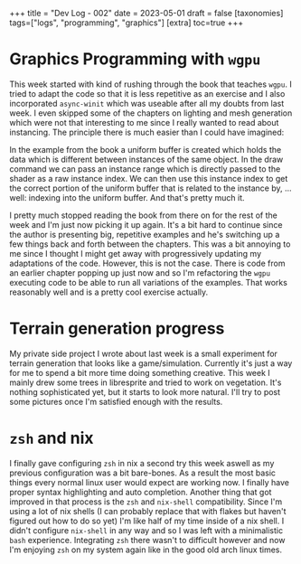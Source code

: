 +++
title = "Dev Log - 002"
date = 2023-05-01
draft = false
[taxonomies]
tags=["logs", "programming", "graphics"]
[extra]
toc=true
+++

# Graphics Programming with `wgpu`

This week started with kind of rushing through the book that teaches `wgpu`. I
tried to adapt the code so that it is less repetitive as an exercise and I also
incorporated `async-winit` which was useable after all my doubts from last
week. I even skipped some of the chapters on lighting and mesh generation which
were not that interesting to me since I really wanted to read about instancing.
The principle there is much easier than I could have imagined:

In the example from the book a uniform buffer is created which holds the data
which is different between instances of the same object. In the draw command we
can pass an instance range which is directly passed to the shader as a raw
instance index. We can then use this instance index to get the correct portion
of the uniform buffer that is related to the instance by, ... well: indexing
into the uniform buffer. And that's pretty much it.

I pretty much stopped reading the book from there on for the rest of the week
and I'm just now picking it up again. It's a bit hard to continue since the
author is presenting big, repetitive examples and he's switching up a few
things back and forth between the chapters. This was a bit annoying to me since
I thought I might get away with progressively updating my adaptations of the
code. However, this is not the case. There is code from an earlier chapter
popping up just now and so I'm refactoring the `wgpu` executing code to be able
to run all variations of the examples. That works reasonably well and is a
pretty cool exercise actually.

# Terrain generation progress

My private side project I wrote about last week is a small experiment for
terrain generation that looks like a game/simulation. Currently it's just a way
for me to spend a bit more time doing something creative. This week I mainly
drew some trees in libresprite and tried to work on vegetation. It's nothing
sophisticated yet, but it starts to look more natural. I'll try to post some
pictures once I'm satisfied enough with the results.

# `zsh` and nix

I finally gave configuring `zsh` in nix a second try this week aswell as my
previous configuration was a bit bare-bones. As a result the most basic things
every normal linux user would expect are working now. I finally have proper
syntax highlighting and auto completion. Another thing that got improved in
that process is the `zsh` and `nix-shell` compatibility. Since I'm using a lot
of nix shells (I can probably replace that with flakes but haven't figured out
how to do so yet) I'm like half of my time inside of a nix shell. I didn't
configure `nix-shell` in any way and so I was left with a minimalistic `bash`
experience. Integrating `zsh` there wasn't to difficult however and now I'm
enjoying `zsh` on my system again like in the good old arch linux times.
